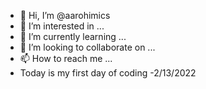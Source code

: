 - 👋 Hi, I’m @aarohimics
- 👀 I’m interested in ...
- 🌱 I’m currently learning ...
- 💞️ I’m looking to collaborate on ...
- 📫 How to reach me ...
- Today is my first day of coding -2/13/2022

<!---
aarohimics/aarohimics is a ✨ special ✨ repository because its `README.md` (this file) appears on your GitHub profile.
You can click the Preview link to take a look at your changes.
--->
